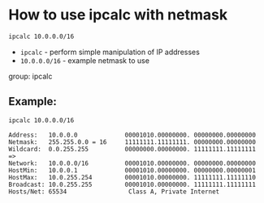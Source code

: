 # How to use ipcalc with netmask

```bash
ipcalc 10.0.0.0/16
```

- `ipcalc` - perform simple manipulation of IP addresses
- `10.0.0.0/16` - example netmask to use

group: ipcalc

## Example: 
```bash
ipcalc 10.0.0.0/16
```
```
Address:   10.0.0.0             00001010.00000000. 00000000.00000000
Netmask:   255.255.0.0 = 16     11111111.11111111. 00000000.00000000
Wildcard:  0.0.255.255          00000000.00000000. 11111111.11111111
=>
Network:   10.0.0.0/16          00001010.00000000. 00000000.00000000
HostMin:   10.0.0.1             00001010.00000000. 00000000.00000001
HostMax:   10.0.255.254         00001010.00000000. 11111111.11111110
Broadcast: 10.0.255.255         00001010.00000000. 11111111.11111111
Hosts/Net: 65534                 Class A, Private Internet

```

